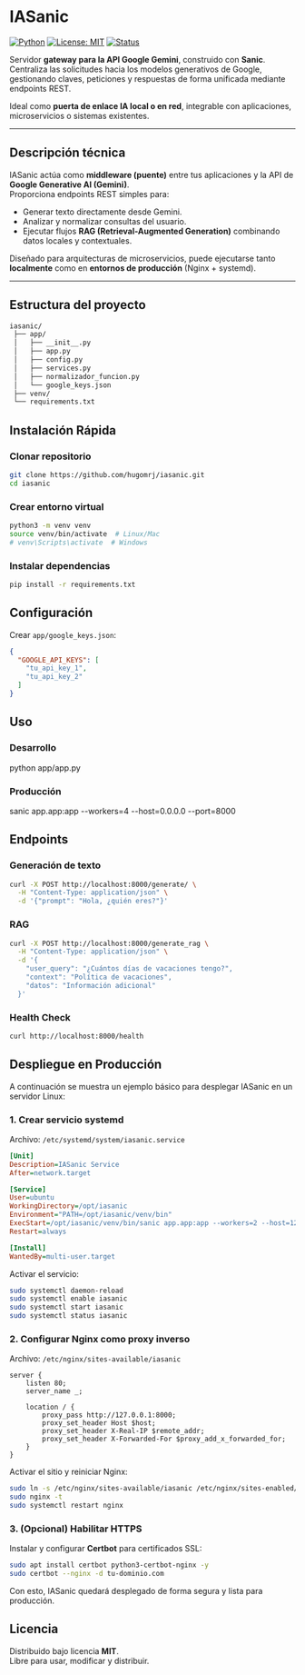 #  IASanic

[![Python](https://img.shields.io/badge/python-3.10%2B-blue.svg)]()
[![License: MIT](https://img.shields.io/badge/License-MIT-yellow.svg)]()
[![Status](https://img.shields.io/badge/status-stable-success.svg)]()



Servidor **gateway para la API Google Gemini**, construido con **Sanic**.  
Centraliza las solicitudes hacia los modelos generativos de Google, gestionando claves, peticiones y respuestas de forma unificada mediante endpoints REST.

Ideal como **puerta de enlace IA local o en red**, integrable con aplicaciones, microservicios o sistemas existentes.


---

##  Descripción técnica

IASanic actúa como **middleware (puente)** entre tus aplicaciones y la API de **Google Generative AI (Gemini)**.  
Proporciona endpoints REST simples para:
- Generar texto directamente desde Gemini.
- Analizar y normalizar consultas del usuario.
- Ejecutar flujos **RAG (Retrieval-Augmented Generation)** combinando datos locales y contextuales.

Diseñado para arquitecturas de microservicios, puede ejecutarse tanto **localmente** como en **entornos de producción** (Nginx + systemd).

---

##  Estructura del proyecto

```bash
iasanic/
 ├── app/
 │   ├── __init__.py
 │   ├── app.py
 │   ├── config.py
 │   ├── services.py
 │   ├── normalizador_funcion.py
 │   └── google_keys.json
 ├── venv/
 └── requirements.txt
```


## Instalación Rápida

### Clonar repositorio

```bash
git clone https://github.com/hugomrj/iasanic.git
cd iasanic
```



### Crear entorno virtual

```bash
python3 -m venv venv
source venv/bin/activate  # Linux/Mac
# venv\Scripts\activate  # Windows
```


### Instalar dependencias

```bash
pip install -r requirements.txt
```



## Configuración

Crear `app/google_keys.json`:

```json
{
  "GOOGLE_API_KEYS": [
    "tu_api_key_1",
    "tu_api_key_2"
  ]
}
```

## Uso

### Desarrollo
python app/app.py

### Producción
sanic app.app:app --workers=4 --host=0.0.0.0 --port=8000

## Endpoints

### Generación de texto

```bash
curl -X POST http://localhost:8000/generate/ \
  -H "Content-Type: application/json" \
  -d '{"prompt": "Hola, ¿quién eres?"}'
```


### RAG

```bash
curl -X POST http://localhost:8000/generate_rag \
  -H "Content-Type: application/json" \
  -d '{
    "user_query": "¿Cuántos días de vacaciones tengo?",
    "context": "Política de vacaciones",
    "datos": "Información adicional"
  }'
```


### Health Check
```bash
curl http://localhost:8000/health
```






## Despliegue en Producción

A continuación se muestra un ejemplo básico para desplegar IASanic en un servidor Linux:

### 1. Crear servicio systemd

Archivo: `/etc/systemd/system/iasanic.service`

```ini
[Unit]
Description=IASanic Service
After=network.target

[Service]
User=ubuntu
WorkingDirectory=/opt/iasanic
Environment="PATH=/opt/iasanic/venv/bin"
ExecStart=/opt/iasanic/venv/bin/sanic app.app:app --workers=2 --host=127.0.0.1 --port=8000
Restart=always

[Install]
WantedBy=multi-user.target
```

Activar el servicio:

```bash
sudo systemctl daemon-reload
sudo systemctl enable iasanic
sudo systemctl start iasanic
sudo systemctl status iasanic
```

### 2. Configurar Nginx como proxy inverso

Archivo: `/etc/nginx/sites-available/iasanic`

```nginx
server {
    listen 80;
    server_name _;

    location / {
        proxy_pass http://127.0.0.1:8000;
        proxy_set_header Host $host;
        proxy_set_header X-Real-IP $remote_addr;
        proxy_set_header X-Forwarded-For $proxy_add_x_forwarded_for;
    }
}
```

Activar el sitio y reiniciar Nginx:

```bash
sudo ln -s /etc/nginx/sites-available/iasanic /etc/nginx/sites-enabled/
sudo nginx -t
sudo systemctl restart nginx
```

### 3. (Opcional) Habilitar HTTPS

Instalar y configurar **Certbot** para certificados SSL:

```bash
sudo apt install certbot python3-certbot-nginx -y
sudo certbot --nginx -d tu-dominio.com
```

Con esto, IASanic quedará desplegado de forma segura y lista para producción.



##  Licencia

Distribuido bajo licencia **MIT**.  
Libre para usar, modificar y distribuir.
